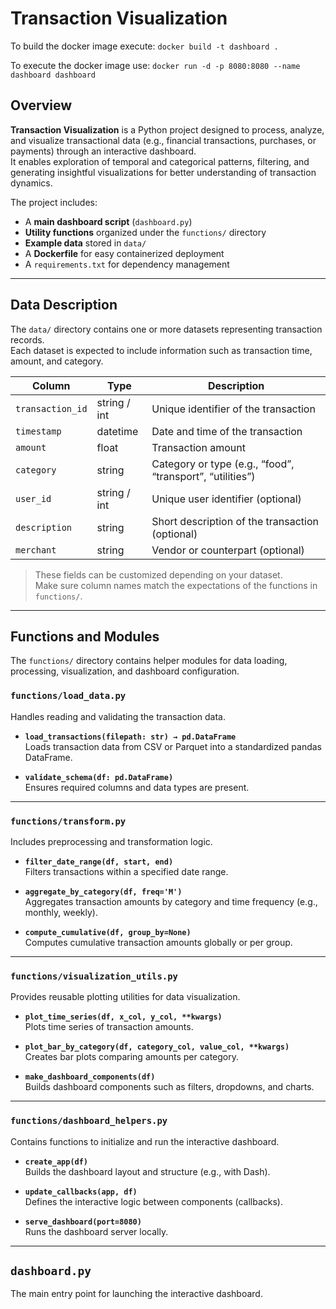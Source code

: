 

# Transaction Visualization

To build the docker image execute:
`docker build -t dashboard .`

To execute the docker image use:
`docker run -d -p 8080:8080 --name dashboard dashboard`

## Overview

**Transaction Visualization** is a Python project designed to process, analyze, and visualize transactional data (e.g., financial transactions, purchases, or payments) through an interactive dashboard.  
It enables exploration of temporal and categorical patterns, filtering, and generating insightful visualizations for better understanding of transaction dynamics.

The project includes:

- A **main dashboard script** (`dashboard.py`)
- **Utility functions** organized under the `functions/` directory
- **Example data** stored in `data/`
- A **Dockerfile** for easy containerized deployment
- A `requirements.txt` for dependency management

---

## Data Description

The `data/` directory contains one or more datasets representing transaction records.  
Each dataset is expected to include information such as transaction time, amount, and category.

| Column | Type | Description |
|---------|------|-------------|
| `transaction_id` | string / int | Unique identifier of the transaction |
| `timestamp` | datetime | Date and time of the transaction |
| `amount` | float | Transaction amount |
| `category` | string | Category or type (e.g., “food”, “transport”, “utilities”) |
| `user_id` | string / int | Unique user identifier (optional) |
| `description` | string | Short description of the transaction (optional) |
| `merchant` | string | Vendor or counterpart (optional) |

> These fields can be customized depending on your dataset.  
> Make sure column names match the expectations of the functions in `functions/`.

---

## Functions and Modules

The `functions/` directory contains helper modules for data loading, processing, visualization, and dashboard configuration.

### `functions/load_data.py`
Handles reading and validating the transaction data.

- **`load_transactions(filepath: str) → pd.DataFrame`**  
  Loads transaction data from CSV or Parquet into a standardized pandas DataFrame.

- **`validate_schema(df: pd.DataFrame)`**  
  Ensures required columns and data types are present.

---

### `functions/transform.py`
Includes preprocessing and transformation logic.

- **`filter_date_range(df, start, end)`**  
  Filters transactions within a specified date range.

- **`aggregate_by_category(df, freq='M')`**  
  Aggregates transaction amounts by category and time frequency (e.g., monthly, weekly).

- **`compute_cumulative(df, group_by=None)`**  
  Computes cumulative transaction amounts globally or per group.

---

### `functions/visualization_utils.py`
Provides reusable plotting utilities for data visualization.

- **`plot_time_series(df, x_col, y_col, **kwargs)`**  
  Plots time series of transaction amounts.

- **`plot_bar_by_category(df, category_col, value_col, **kwargs)`**  
  Creates bar plots comparing amounts per category.

- **`make_dashboard_components(df)`**  
  Builds dashboard components such as filters, dropdowns, and charts.

---

### `functions/dashboard_helpers.py`
Contains functions to initialize and run the interactive dashboard.

- **`create_app(df)`**  
  Builds the dashboard layout and structure (e.g., with Dash).

- **`update_callbacks(app, df)`**  
  Defines the interactive logic between components (callbacks).

- **`serve_dashboard(port=8080)`**  
  Runs the dashboard server locally.

---

## `dashboard.py`

The main entry point for launching the interactive dashboard.
